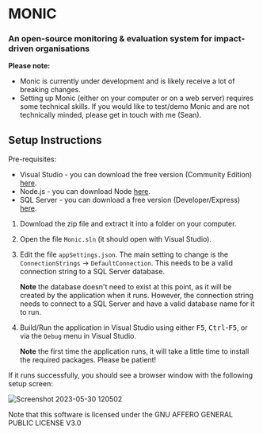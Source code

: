 # MONIC
### An open-source monitoring & evaluation system for impact-driven organisations

**Please note:**
- Monic is currently under development and is likely receive a lot of breaking changes.
- Setting up Monic (either on your computer or on a web server) requires some technical skills. If you would like to test/demo Monic and are not technically minded, please get in touch with me (Sean).


## Setup Instructions
Pre-requisites:
- Visual Studio - you can download the free version (Community Edition) [here](https://visualstudio.microsoft.com/downloads/).
- Node.js - you can download Node [here](https://nodejs.org/en/download).
- SQL Server - you can download a free version (Developer/Express) [here](https://www.microsoft.com/en-us/sql-server/sql-server-downloads).

1. Download the zip file and extract it into a folder on your computer.
2. Open the file `Monic.sln` (it should open with Visual Studio).
3. Edit the file `appSettings.json`. The main setting to change is the `ConnectionStrings` -> `DefaultConnection`. This needs to be a valid connection string to a SQL Server database.

   **Note** the database doesn't need to exist at this point, as it will be created by the application when it runs. However, the connection string needs to connect to a SQL Server and have a valid database name for it to run.
4. Build/Run the application in Visual Studio using either <kbd>F5</kbd>, <kbd>Ctrl</kbd>-<kbd>F5</kbd>, or via the `Debug` menu in Visual Studio.

   **Note** the first time the application runs, it will take a little time to install the required packages. Please be patient!
   
If it runs successfully, you should see a browser window with the following setup screen:

![Screenshot 2023-05-30 120502](https://github.com/capesean/MONIC/assets/642609/2cab705e-6d79-4ec3-b14c-d9efa70ec83d)

Note that this software is licensed under the GNU AFFERO GENERAL PUBLIC LICENSE V3.0
